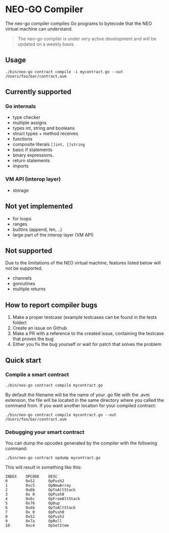 # NEO-GO Compiler

The neo-go compiler compiles Go programs to bytecode that the NEO virtual machine can understand.

> The neo-go compiler is under very active development and will be updated on a weekly basis.

## Usage

```
./bin/neo-go contract compile -i mycontract.go --out /Users/foo/bar/contract.avm
```

## Currently supported

### Go internals 
- type checker
- multiple assigns
- types int, string and booleans
- struct types + method receives
- functions
- composite literals `[]int, []string`
- basic if statements
- binary expressions.
- return statements
- imports 

### VM API (interop layer)
- storage

## Not yet implemented
- for loops
- ranges
- builtins (append, len, ..)
- large part of the interop layer (VM API)

## Not supported
Due to the limitations of the NEO virtual machine, features listed below will not be supported.
- channels 
- goroutines
- multiple returns 

## How to report compiler bugs 
1. Make a proper testcase (example testcases can be found in the tests folder)
2. Create an issue on Github 
3. Make a PR with a reference to the created issue, containing the testcase that proves the bug
4. Either you fix the bug yourself or wait for patch that solves the problem

## Quick start

### Compile a smart contract

```
./bin/neo-go contract compile mycontract.go
```

By default the filename will be the name of your .go file with the .avm extension, the file will be located in the same directory where you called the command from. If you want another location for your compiled contract:

```
./bin/neo-go contract compile mycontract.go --out /Users/foo/bar/contract.avm
```

### Debugging your smart contract
You can dump the opcodes generated by the compiler with the following command:

```
./bin/neo-go contract opdump mycontract.go
```

This will result in something like this:

```
INDEX    OPCODE    DESC
0        0x52      OpPush2
1        0xc5      OpNewArray
2        0x6b      OpToAltStack
3        0x 0      OpPush0
4        0x6c      OpFromAltStack
5        0x76      OpDup
6        0x6b      OpToAltStack
7        0x 0      OpPush0
8        0x52      OpPush2
9        0x7a      OpRoll
10       0xc4      OpSetItem
```